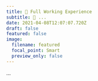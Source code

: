 ```yaml
---
title: 💼 Full Working Experience
subtitle: 💼 ...
date: 2021-04-08T12:07:07.720Z
draft: false
featured: false
image:
  filename: featured
  focal_point: Smart
  preview_only: false
---
```

...
